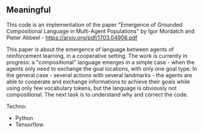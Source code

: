## Meaningful

This code is an implementation of the paper "Emergence of Grounded Compositional Language in Multi-Agent Populations" by Igor Mordatch and Pieter Abbeel - https://arxiv.org/pdf/1703.04908.pdf

This paper is about the emergence of language between agents of reinforcement learning, in a cooperative setting.
The work is currently in progress: a "compositional" language emerges in a simple case - when the agents only need to exchange the goal locations, with only one goal type.
In the general case - several actions with several landmarks - the agents are able to cooperate and exchange informations to achieve their goals while using only few vocabulary tokens, but the language is obviously not compositional. 
The next task is to understand why and correct the code.


Techno:
- Python
- Tensorflow
    
